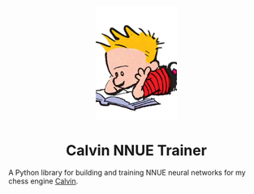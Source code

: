 <p align="center"><img src="assets/calvin-train.png" width="160"></p>

# <div align="center"> Calvin NNUE Trainer </div>

A Python library for building and training NNUE neural networks for my chess engine [Calvin](https://github.com/kelseyde/calvin-chess-engine).
